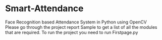# Smart-Attendance
Face Recognition based Attendance System in Python using OpenCV
Please go through the project report Sample to get a list of all the modules that are required.
To run the project you need to run Firstpage.py
